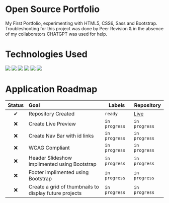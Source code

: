 <h1>Open Source Portfolio</h1>
My First Portfolio, experimenting with HTML5, CSS6, Sass and Bootstrap.
Troubleshooting for this project was done by Peer Revision & in the absence of my collaborators CHATGPT was used for help. 

</hr>

# Technologies Used
<img src="https://img.shields.io/badge/HTML5-E34F26.svg?style=for-the-badge&logo=HTML5&logoColor=white"> <img src="https://img.shields.io/badge/Sass-CC6699.svg?style=for-the-badge&logo=Sass&logoColor=white"> <img src="https://img.shields.io/badge/CSS3-1572B6.svg?style=for-the-badge&logo=CSS3&logoColor=white"> <img src="https://img.shields.io/badge/Bootstrap-7952B3.svg?style=for-the-badge&logo=Bootstrap&logoColor=white"> <img src="https://img.shields.io/badge/Visual%20Studio%20Code-007ACC.svg?style=for-the-badge&logo=Visual-Studio-Code&logoColor=white"> <img src="https://img.shields.io/badge/OpenAI-412991.svg?style=for-the-badge&logo=OpenAI&logoColor=white">

# Application Roadmap

| Status | Goal | Labels | Repository |
| :---: | :--- | --- | --- |
| ✔ | Repository Created | `ready` | <a href='https://github.com/AngelaTorres2002/Open-Source-Portfolio'>Live</a> |
| ❌ | Create Live Preview | `in progress` |  `in progress` |
| ❌ | Create Nav Bar with id links | `in progress` |  `in progress` |
| ❌ | WCAG Compliant  | `in progress` |  `in progress` |
| ❌ | Header Slideshow implimented using Bootstrap  | `in progress` |  `in progress` |
| ❌ | Footer implimented using Bootstrap  | `in progress` |  `in progress` |
| ❌ | Create a grid of thumbnails to display future projects  | `in progress` |  `in progress` |
